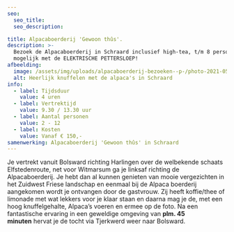 ```yaml
---
seo:
  seo_title:
  seo_description:

title: Alpacaboerderij 'Gewoon thûs'.
description: >-
  Bezoek de Alpacaboerderij in Schraard inclusief high-tea, t/m 8 personen ook
  mogelijk met de ELEKTRISCHE PETTERSLOEP!
afbeelding:
  image: /assets/img/uploads/alpacaboerderij-bezoeken--p-/photo-2021-05-19-07-29-54.jpg
  alt: Heerlijk knuffelen met de alpaca's in Schraard
info:
  - label: Tijdsduur
    value: 4 uren
  - label: Vertrektijd
    value: 9.30 / 13.30 uur
  - label: Aantal personen
    value: 2 - 12
  - label: Kosten
    value: Vanaf € 150,-
samenwerking: Alpacaboerderij 'Gewoon thûs' in Schraard
---
```


Je vertrekt vanuit Bolsward richting Harlingen over de welbekende schaats Elfstedenroute, net voor Witmarsum ga je linksaf richting de Alpacaboerderij. Je hebt dan al kunnen genieten van mooie vergezichten in het Zuidwest Friese landschap en eenmaal bij de Alpaca boerderij aangekomen wordt je ontvangen door de gastvrouw. Zij heeft koffie/thee of limonade met wat lekkers voor je klaar staan en daarna mag je de, met een hoog knuffelgehalte, Alpaca’s voeren en ermee op de foto. Na een fantastische ervaring in een geweldige omgeving van **plm. 45 minuten**&nbsp;hervat je de tocht via Tjerkwerd weer naar Bolsward.

&nbsp;
